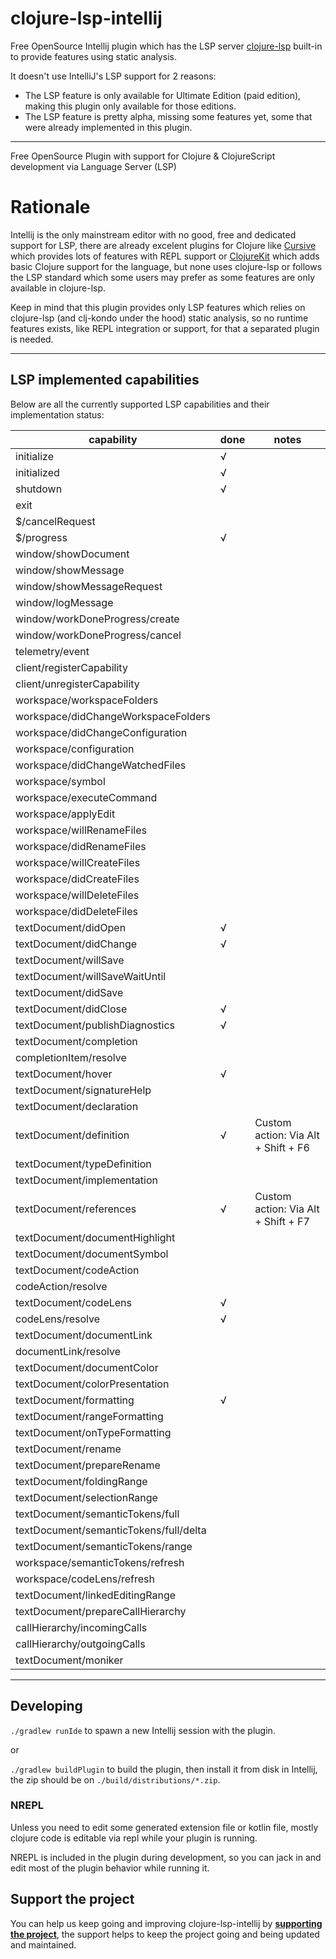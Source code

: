 # clojure-lsp-intellij

Free OpenSource Intellij plugin which has the LSP server [clojure-lsp](https://clojure-lsp.io/) built-in to provide features using static analysis.

It doesn't use IntelliJ's LSP support for 2 reasons:
  - The LSP feature is only available for Ultimate Edition (paid edition), making this plugin only available for those editions.
  - The LSP feature is pretty alpha, missing some features yet, some that were already implemented in this plugin.

---

<!-- Plugin description -->

Free OpenSource Plugin with support for Clojure & ClojureScript development via Language Server (LSP)

<!-- Plugin description end -->

# Rationale

Intellij is the only mainstream editor with no good, free and dedicated support for LSP, there are already excelent plugins for Clojure like [Cursive](https://cursive-ide.com/) which provides lots of features with REPL support or [ClojureKit](https://github.com/gregsh/Clojure-Kit) which adds basic Clojure support for the language, but none uses clojure-lsp or follows the LSP standard which some users may prefer as some features are only available in clojure-lsp.

Keep in mind that this plugin provides only LSP features which relies on clojure-lsp (and clj-kondo under the hood) static analysis, so no runtime features exists, like REPL integration or support, for that a separated plugin is needed.

---

## LSP implemented capabilities

Below are all the currently supported LSP capabilities and their implementation status:

| capability                             | done | notes                               |
|----------------------------------------|------|-------------------------------------|
| initialize                             | √    |                                     |
| initialized                            | √    |                                     |
| shutdown                               | √    |                                     |
| exit                                   |      |                                     |
| $/cancelRequest                        |      |                                     |
| $/progress                             | √    |                                     |
| window/showDocument                    |      |                                     |
| window/showMessage                     |      |                                     |
| window/showMessageRequest              |      |                                     |
| window/logMessage                      |      |                                     |
| window/workDoneProgress/create         |      |                                     |
| window/workDoneProgress/cancel         |      |                                     |
| telemetry/event                        |      |                                     |
| client/registerCapability              |      |                                     |
| client/unregisterCapability            |      |                                     |
| workspace/workspaceFolders             |      |                                     |
| workspace/didChangeWorkspaceFolders    |      |                                     |
| workspace/didChangeConfiguration       |      |                                     |
| workspace/configuration                |      |                                     |
| workspace/didChangeWatchedFiles        |      |                                     |
| workspace/symbol                       |      |                                     |
| workspace/executeCommand               |      |                                     |
| workspace/applyEdit                    |      |                                     |
| workspace/willRenameFiles              |      |                                     |
| workspace/didRenameFiles               |      |                                     |
| workspace/willCreateFiles              |      |                                     |
| workspace/didCreateFiles               |      |                                     |
| workspace/willDeleteFiles              |      |                                     |
| workspace/didDeleteFiles               |      |                                     |
| textDocument/didOpen                   | √    |                                     |
| textDocument/didChange                 | √    |                                     |
| textDocument/willSave                  |      |                                     |
| textDocument/willSaveWaitUntil         |      |                                     |
| textDocument/didSave                   |      |                                     |
| textDocument/didClose                  | √    |                                     |
| textDocument/publishDiagnostics        | √    |                                     |
| textDocument/completion                |      |                                     |
| completionItem/resolve                 |      |                                     |
| textDocument/hover                     | √    |                                     |
| textDocument/signatureHelp             |      |                                     |
| textDocument/declaration               |      |                                     |
| textDocument/definition                | √    | Custom action: Via Alt + Shift + F6 |
| textDocument/typeDefinition            |      |                                     |
| textDocument/implementation            |      |                                     |
| textDocument/references                | √    | Custom action: Via Alt + Shift + F7 |
| textDocument/documentHighlight         |      |                                     |
| textDocument/documentSymbol            |      |                                     |
| textDocument/codeAction                |      |                                     |
| codeAction/resolve                     |      |                                     |
| textDocument/codeLens                  | √    |                                     |
| codeLens/resolve                       | √    |                                     |
| textDocument/documentLink              |      |                                     |
| documentLink/resolve                   |      |                                     |
| textDocument/documentColor             |      |                                     |
| textDocument/colorPresentation         |      |                                     |
| textDocument/formatting                | √    |                                     |
| textDocument/rangeFormatting           |      |                                     |
| textDocument/onTypeFormatting          |      |                                     |
| textDocument/rename                    |      |                                     |
| textDocument/prepareRename             |      |                                     |
| textDocument/foldingRange              |      |                                     |
| textDocument/selectionRange            |      |                                     |
| textDocument/semanticTokens/full       |      |                                     |
| textDocument/semanticTokens/full/delta |      |                                     |
| textDocument/semanticTokens/range      |      |                                     |
| workspace/semanticTokens/refresh       |      |                                     |
| workspace/codeLens/refresh             |      |                                     |
| textDocument/linkedEditingRange        |      |                                     |
| textDocument/prepareCallHierarchy      |      |                                     |
| callHierarchy/incomingCalls            |      |                                     |
| callHierarchy/outgoingCalls            |      |                                     |
| textDocument/moniker                   |      |                                     |

---

## Developing

`./gradlew runIde` to spawn a new Intellij session with the plugin.

or

`./gradlew buildPlugin` to build the plugin, then install it from disk in Intellij, the zip should be on `./build/distributions/*.zip`.


### NREPL

Unless you need to edit some generated extension file or kotlin file, mostly clojure code is editable via repl while your plugin is running.

NREPL is included in the plugin during development, so you can jack in and edit most of the plugin behavior while running it.

## Support the project

You can help us keep going and improving clojure-lsp-intellij by **[supporting the project](https://github.com/sponsors/clojure-lsp)**, the support helps to keep the project going and being updated and maintained.

